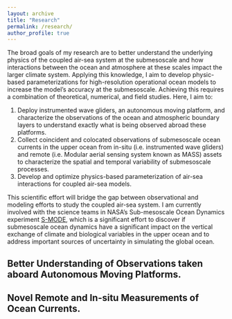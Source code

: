 ```yaml
---
layout: archive
title: "Research"
permalink: /research/
author_profile: true
---
```


The broad goals of my research are to better understand the underlying physics of the coupled air-sea system at the submesoscale and how interactions between the ocean and atmosphere at these scales impact the larger climate system. Applying this knowledge, I aim to develop physic-based parameterizations for high-resolution operational ocean models to increase the model’s accuracy at the submesoscale. Achieving this requires a combination of theoretical, numerical, and field studies. Here, I aim to: 

1. Deploy instrumented wave gliders, an autonomous moving platform, and characterize the observations of the ocean and atmospheric boundary layers to understand exactly what is being observed abroad these platforms. 
2. Collect coincident and colocated observations of submesoscale ocean currents in the upper ocean from in-situ (i.e. instrumented wave gliders) and remote (i.e. Modular aerial sensing system known as MASS) assets to characterize the spatial and temporal variability of submesoscale processes. 
3. Develop and optimize physics-based parameterization of air-sea interactions for coupled air-sea models.

This scientific effort will bridge the gap between observational and modeling efforts to study the coupled air-sea system. I am currently involved with the science teams in NASA’s Sub-mesoscale Ocean Dynamics experiment [S-MODE](https://espo.nasa.gov/s-mode/content/S-MODE), which is a significant effort to discover if submesoscale ocean dynamics have a significant impact on the vertical exchange of climate and biological variables in the upper ocean and to address important sources of uncertainty in simulating the global ocean. 

## Better Understanding of Observations taken aboard Autonomous Moving Platforms.


## Novel Remote and In-situ Measurements of Ocean Currents. 



